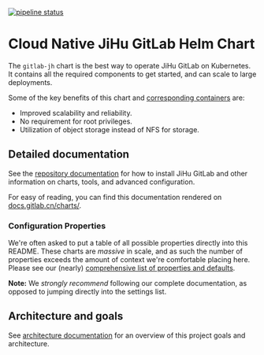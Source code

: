 [![pipeline status](https://jihulab.com/gitlab-cn/charts/gitlab/badges/main-jh/pipeline.svg)](https://jihulab.com/gitlab-cn/charts/gitlab/pipelines)

# Cloud Native JiHu GitLab Helm Chart

The `gitlab-jh` chart is the best way to operate JiHu GitLab on Kubernetes. It contains
all the required components to get started, and can scale to large deployments.

Some of the key benefits of this chart and [corresponding containers](https://jihulab.com/gitlab-cn/build/cng-images) are:

- Improved scalability and reliability.
- No requirement for root privileges.
- Utilization of object storage instead of NFS for storage.

## Detailed documentation

See the [repository documentation](jh/doc/index.md) for how to install JiHu GitLab and
other information on charts, tools, and advanced configuration.

For easy of reading, you can find this documentation rendered on
[docs.gitlab.cn/charts/](https://docs.gitlab.cn/charts/).

### Configuration Properties

We're often asked to put a table of all possible properties directly into this README.
These charts are _massive_ in scale, and as such the number of properties exceeds
the amount of context we're comfortable placing here. Please see our (nearly)
[comprehensive list of properties and defaults](jh/doc/installation/command-line-options.md).

**Note:** We _strongly recommend_ following our complete documentation, as opposed to
jumping directly into the settings list.

## Architecture and goals

See [architecture documentation](jh/doc/architecture/index.md) for an overview
of this project goals and architecture.

<!--
## Known issues and limitations

See [limitations](jh/doc/index.md#limitations).

## Release Notes

Check the [releases documentation](jh/doc/releases/index.md) for information on important releases,
and see the [changelog](CHANGELOG.md) for the full details on any release.

## Contributing

See the [contribution guidelines](CONTRIBUTING.md) and then check out the
[development styleguide](doc/development/index.md).
-->